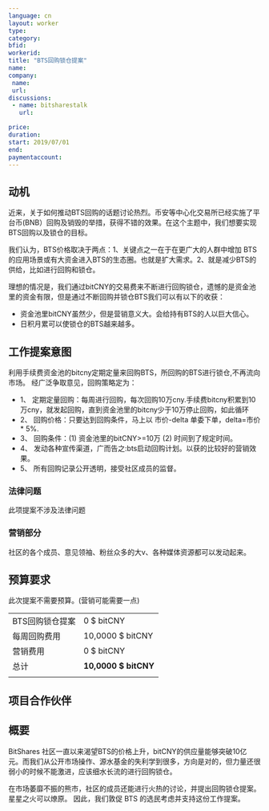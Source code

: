```yaml
---
language: cn
layout: worker
type: 
category: 
bfid: 
workerid: 
title: "BTS回购锁仓提案"
name: 
company:
 name: 
 url: 
discussions:
 - name: bitsharestalk
   url: 

price: 
duration: 
start: 2019/07/01
end: 
paymentaccount: 
---
```


## 动机

近来，关于如何推动BTS回购的话题讨论热烈。币安等中心化交易所已经实施了平台币(BNB）回购及销毁的举措，获得不错的效果。在这个主题中，我们想要实现BTS回购以及锁仓的目标。

我们认为，BTS价格取决于两点：1、关键点之一在于在更广大的人群中增加 BTS 的应用场景或有大资金进入BTS的生态圈。也就是扩大需求。2、就是减少BTS的供给，比如进行回购和锁仓。

理想的情况是，我们通过bitCNY的交易费来不断进行回购锁仓，遗憾的是资金池里的资金有限，但是通过不断回购并锁仓BTS我们可以有以下的收获：
- 资金池里bitCNY虽然少，但是营销意义大。会给持有BTS的人以巨大信心。
- 日积月累可以使锁仓的BTS越来越多。

## 工作提案意图

利用手续费资金池的bitcny定期定量来回购BTS，所回购的BTS进行锁仓,不再流向市场。
经广泛争取意见，回购策略定为：
- 1、 定期定量回购：每周进行回购，每次回购10万cny.手续费bitcny积累到10万cny，就发起回购，直到资金池里的bitcny少于10万停止回购，如此循环
- 2、 回购价格：只要达到回购条件，马上以 市价-delta 单委下单，delta=市价 * 5%.
- 3、 回购条件：(1) 资金池里的bitCNY>=10万 (2) 时间到了规定时间。
- 4、 发动各种宣传渠道，广而告之:bts启动回购计划。以获的比较好的营销效果。
- 5、 所有回购记录公开透明，接受社区成员的监督。

### 法律问题

此项提案不涉及法律问题

### 营销部分

社区的各个成员、意见领袖、粉丝众多的大v、各种媒体资源都可以发动起来。

## 预算要求

此次提案不需要预算。(营销可能需要一点)

|  |  |
|--|--|
| BTS回购锁仓提案 | 0 $ bitCNY |
| 每周回购费用 | 10,0000 $ bitCNY |
| 营销费用 | 0 $ bitCNY |
| 总计 | **10,0000 $ bitCNY**|
|  |  |


## 项目合作伙伴



## 概要

BitShares 社区一直以来渴望BTS的价格上升，bitCNY的供应量能够突破10亿元。而我们从公开市场操作、源水基金的失利学到很多，方向是对的，但力量还很弱小的时候不能激进，应该细水长流的进行回购锁仓。

在市场萎靡不振的熊市，社区的成员还能进行火热的讨论，并提出回购锁仓提案。星星之火可以燎原。
因此，我们敦促 BTS 的选民考虑并支持这份工作提案。

